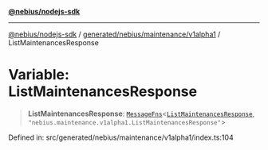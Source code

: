 [**@nebius/nodejs-sdk**](../../../../../README.md)

---

[@nebius/nodejs-sdk](../../../../../README.md) / [generated/nebius/maintenance/v1alpha1](../README.md) / ListMaintenancesResponse

# Variable: ListMaintenancesResponse

> **ListMaintenancesResponse**: [`MessageFns`](../../../../../runtime/protos/core/interfaces/MessageFns.md)\<[`ListMaintenancesResponse`](../interfaces/ListMaintenancesResponse.md), `"nebius.maintenance.v1alpha1.ListMaintenancesResponse"`\>

Defined in: src/generated/nebius/maintenance/v1alpha1/index.ts:104
